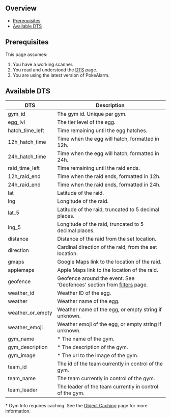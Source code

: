 ## Overview

* [Prerequisites](#prerequisites)
* [Available DTS](#available-dts)

## Prerequisites

This page assumes:

1. You have a working scanner.
2. You read and understood the [DTS](Dynamic-Text-Substitution) page.
3. You are using the latest version of PokeAlarm.

## Available DTS

| DTS              | Description                                             |
|----------------- |-------------------------------------------------------- |
| gym_id           | The gym id. Unique per gym.                             |
| egg_lvl          | The tier level of the egg.                              |
| hatch_time_left  | Time remaining until the egg hatches.                   |
| 12h_hatch_time   | Time when the egg will hatch, formatted in 12h.         |
| 24h_hatch_time   | Time when the egg will hatch, formatted in 24h.         |
| raid_time_left   | Time remaining until the raid ends.                     |
| 12h_raid_end     | Time when the raid ends, formatted in 12h.              |
| 24h_raid_end     | Time when the raid ends, formatted in 24h.              |
| lat              | Latitude of the raid.                                   |
| lng              | Longitude of the raid.                                  |
| lat_5            | Latitude of the raid, truncated to 5 decimal places.    |
| lng_5            | Longitude of the raid, truncated to 5 decimal places.   |
| distance         | Distance of the raid from the set location.             |
| direction        | Cardinal direction of the raid, from the set location.  |
| gmaps            | Google Maps link to the location of the raid.           |
| applemaps        | Apple Maps link to the location of the raid.            |
| geofence         | Geofence around the event. See 'Geofences' section from [filters](Filters-Overview#geofence) page.|
| weather_id       | Weather ID of the egg.                                  |
| weather          | Weather name of the egg.                                |
| weather_or_empty | Weather name of the egg, or empty string if unknown.    |
| weather_emoji    | Weather emoji of the egg, or empty string if unknown.   |
| gym_name         | * The name of the gym.                                  |
| gym_description  | * The description of the gym.                           |
| gym_image        | * The url to the image of the gym.                      |
| team_id          | The id of the team currently in control of the gym.     |
| team_name        | The team currently in control of the gym.               |
| team_leader      | The leader of the team currently in control of the gym. |

\* Gym Info requires caching. See the
[Object Caching](Object-Caching) page for more information.
